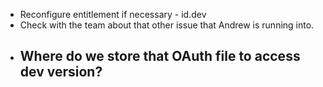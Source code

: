 - Reconfigure entitlement if necessary - id.dev
- Check with the team about that other issue that Andrew is running into.
- Where do we store that OAuth file to access dev version?
	- 